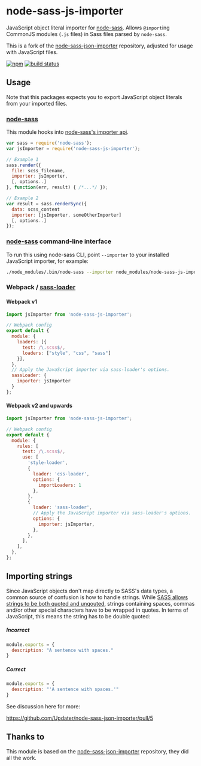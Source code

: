 # node-sass-js-importer

JavaScript object literal importer for [node-sass](https://github.com/sass/node-sass). Allows `@import`ing CommonJS modules (`.js` files) in Sass files parsed by `node-sass`.

This is a fork of the [node-sass-json-importer](https://github.com/Updater/node-sass-json-importer) repository, adjusted for usage with JavaScript files.

[![npm](https://img.shields.io/npm/v/node-sass-js-importer.svg)](https://www.npmjs.com/package/node-sass-js-importer)
[![build status](https://travis-ci.org/Loilo/node-sass-js-importer.svg?branch=master)](https://travis-ci.org/Loilo/node-sass-js-importer)

## Usage
Note that this packages expects you to export JavaScript object literals from your imported files.

### [node-sass](https://github.com/sass/node-sass)
This module hooks into [node-sass's importer api](https://github.com/sass/node-sass#importer--v200---experimental).

```javascript
var sass = require('node-sass');
var jsImporter = require('node-sass-js-importer');

// Example 1
sass.render({
  file: scss_filename,
  importer: jsImporter,
  [, options..]
}, function(err, result) { /*...*/ });

// Example 2
var result = sass.renderSync({
  data: scss_content
  importer: [jsImporter, someOtherImporter]
  [, options..]
});
```

### [node-sass](https://github.com/sass/node-sass) command-line interface

To run this using node-sass CLI, point `--importer` to your installed JavaScript importer, for example: 

```sh
./node_modules/.bin/node-sass --importer node_modules/node-sass-js-importer/dist/node-sass-js-importer.js --recursive ./src --output ./dist
```

### Webpack / [sass-loader](https://github.com/jtangelder/sass-loader)

#### Webpack v1

```javascript
import jsImporter from 'node-sass-js-importer';

// Webpack config
export default {
  module: {
    loaders: [{
      test: /\.scss$/,
      loaders: ["style", "css", "sass"]
    }],
  },
  // Apply the JavaScript importer via sass-loader's options.
  sassLoader: {
    importer: jsImporter
  }
};
```

#### Webpack v2 and upwards

```javascript
import jsImporter from 'node-sass-js-importer';

// Webpack config
export default {
  module: {
    rules: [
      test: /\.scss$/,
      use: [
        'style-loader',
        {
          loader: 'css-loader',
          options: {
            importLoaders: 1
          },
        },
        {
          loader: 'sass-loader',
          // Apply the JavaScript importer via sass-loader's options.
          options: {
            importer: jsImporter,
          },
        },
      ],
    ],
  },
};
```

## Importing strings
Since JavaScript objects don't map directly to SASS's data types, a common source of confusion is how to handle strings. While [SASS allows strings to be both quoted and unqouted](http://sass-lang.com/documentation/file.SASS_REFERENCE.html#sass-script-strings), strings containing spaces, commas and/or other special characters have to be wrapped in quotes. In terms of JavaScript, this means the string has to be double quoted:

##### Incorrect
```javascript
module.exports = {
  description: "A sentence with spaces."
}
```

##### Correct
```javascript
module.exports = {
  description: "'A sentence with spaces.'"
}
```

See discussion here for more:

https://github.com/Updater/node-sass-json-importer/pull/5

## Thanks to
This module is based on the [node-sass-json-importer](https://github.com/Updater/node-sass-json-importer) repository, they did all the work.
